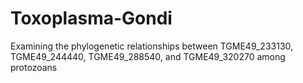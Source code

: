 # Toxoplasma-Gondi
Examining the phylogenetic relationships between TGME49_233130, TGME49_244440, TGME49_288540, and TGME49_320270 among protozoans
